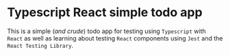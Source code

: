# Typescript React simple todo app

This is a simple (*and crude*) todo app for testing using `Typescript` with `React` as well as learning about testing `React` components using `Jest` and the `React Testing Library`.